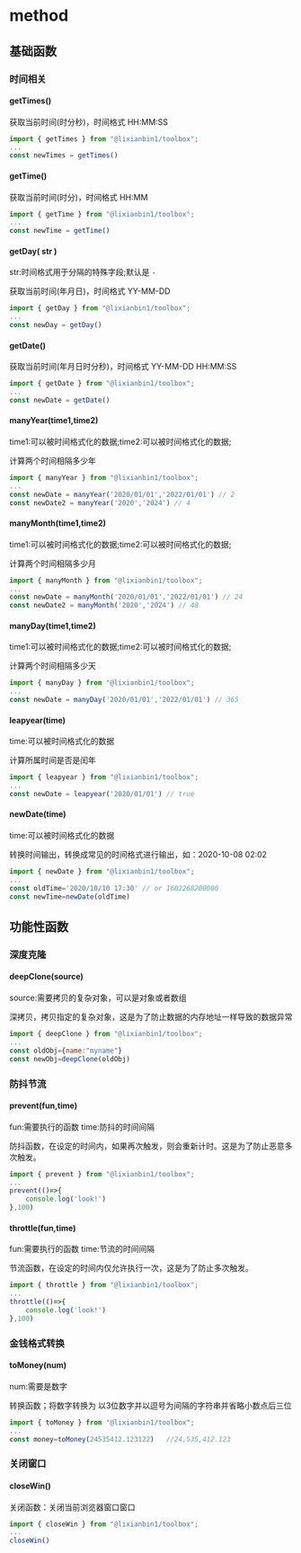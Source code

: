 # method

## 基础函数

### 时间相关

#### getTimes()

获取当前时间(时分秒)，时间格式 HH:MM:SS

```js
import { getTimes } from "@lixianbin1/toolbox";
...
const newTimes = getTimes()
```

#### getTime()

获取当前时间(时分)，时间格式 HH:MM

```js
import { getTime } from "@lixianbin1/toolbox";
...
const newTime = getTime()
```

#### getDay( str )

str:时间格式用于分隔的特殊字段;默认是 `-`

获取当前时间(年月日)，时间格式 YY-MM-DD

```js
import { getDay } from "@lixianbin1/toolbox";
...
const newDay = getDay()
```

#### getDate()

获取当前时间(年月日时分秒)，时间格式 YY-MM-DD HH:MM:SS

```js
import { getDate } from "@lixianbin1/toolbox";
...
const newDate = getDate()
```

#### manyYear(time1,time2)

time1:可以被时间格式化的数据;time2:可以被时间格式化的数据;

计算两个时间相隔多少年

```js
import { manyYear } from "@lixianbin1/toolbox";
...
const newDate = manyYear('2020/01/01','2022/01/01') // 2
const newDate2 = manyYear('2020','2024') // 4
```

#### manyMonth(time1,time2)

time1:可以被时间格式化的数据;time2:可以被时间格式化的数据;

计算两个时间相隔多少月

```js
import { manyMonth } from "@lixianbin1/toolbox";
...
const newDate = manyMonth('2020/01/01','2022/01/01') // 24
const newDate2 = manyMonth('2020','2024') // 48
```

#### manyDay(time1,time2)

time1:可以被时间格式化的数据;time2:可以被时间格式化的数据;

计算两个时间相隔多少天

```js
import { manyDay } from "@lixianbin1/toolbox";
...
const newDate = manyDay('2020/01/01','2022/01/01') // 365
```

#### leapyear(time)

time:可以被时间格式化的数据

计算所属时间是否是闰年

```js
import { leapyear } from "@lixianbin1/toolbox";
...
const newDate = leapyear('2020/01/01') // true
```

#### newDate(time)

time:可以被时间格式化的数据

转换时间输出，转换成常见的时间格式进行输出，如：2020-10-08 02:02

```js
import { newDate } from "@lixianbin1/toolbox";
...
const oldTime='2020/10/10 17:30' // or 1602268200000
const newTime=newDate(oldTime)
```

## 功能性函数

### 深度克隆

#### deepClone(source)

source:需要拷贝的复杂对象，可以是对象或者数组

深拷贝，拷贝指定的复杂对象，这是为了防止数据的内存地址一样导致的数据异常

```js
import { deepClone } from "@lixianbin1/toolbox";
...
const oldObj={name:"myname"}
const newObj=deepClone(oldObj)
```

### 防抖节流

#### prevent(fun,time)

fun:需要执行的函数 time:防抖的时间间隔

防抖函数，在设定的时间内，如果再次触发，则会重新计时。这是为了防止恶意多次触发。
```js
import { prevent } from "@lixianbin1/toolbox";
...
prevent(()=>{
    console.log('look!')
},100)
```

#### throttle(fun,time)

fun:需要执行的函数 time:节流的时间间隔

节流函数，在设定的时间内仅允许执行一次，这是为了防止多次触发。
```js
import { throttle } from "@lixianbin1/toolbox";
...
throttle(()=>{
    console.log('look!')
},100)
```

### 金钱格式转换

#### toMoney(num)

num:需要是数字

转换函数；将数字转换为 以3位数字并以逗号为间隔的字符串并省略小数点后三位

```js
import { toMoney } from "@lixianbin1/toolbox";
...
const money=toMoney(24535412.123122)   //24,535,412.123
```

### 关闭窗口

#### closeWin()

关闭函数：关闭当前浏览器窗口窗口

```js
import { closeWin } from "@lixianbin1/toolbox";
...
closeWin()
```